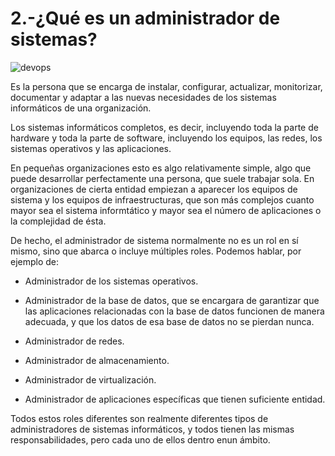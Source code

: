 # 2.-¿Qué es un administrador de sistemas?
![devops](/imágenes/devops3.png)

Es la persona que se encarga de instalar, configurar, actualizar, monitorizar, documentar y adaptar a las nuevas necesidades de los sistemas informáticos de una organización.

Los sistemas informáticos completos, es decir, incluyendo toda la parte de hardware y toda la parte de software, incluyendo los equipos, las redes, los sistemas operativos y las aplicaciones.

En pequeñas organizaciones esto es algo relativamente simple, algo que puede desarrollar perfectamente una persona, que suele trabajar sola. En organizaciones de cierta entidad empiezan a aparecer los equipos de sistema y los equipos de infraestructuras, que son más complejos cuanto mayor sea el sistema informtático y mayor sea el número de aplicaciones o la complejidad de ésta.

De hecho, el administrador de sistema normalmente no es un rol en sí mismo, sino que abarca o
incluye múltiples roles. Podemos hablar, por ejemplo de:

* Administrador de los sistemas operativos.

* Administrador de la base de datos, que se encargara de garantizar que las aplicaciones
relacionadas con la base de datos funcionen de manera adecuada, y que los datos de esa base
de datos no se pierdan nunca.

* Administrador de redes.

* Administrador de almacenamiento.

* Administrador de virtualización.

+ Administrador de aplicaciones específicas que tienen suficiente entidad.

Todos estos roles diferentes son realmente diferentes tipos de administradores de sistemas
informáticos, y todos tienen las mismas responsabilidades, pero cada uno de ellos dentro enun
ámbito.
